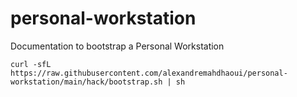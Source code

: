 # personal-workstation

Documentation to bootstrap a Personal Workstation

```shell
curl -sfL https://raw.githubusercontent.com/alexandremahdhaoui/personal-workstation/main/hack/bootstrap.sh | sh
```
